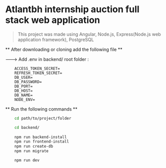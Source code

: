 # Atlantbh internship auction full stack web application

> This project was made using Angular, Node.js, Express(Node.js web application framework), PostgreSQL 

** After downloading or cloning add the following file **

---> Add .env in backend/ root folder :
```
    ACCESS_TOKEN_SECRET=
    REFRESH_TOKEN_SECRET=
    DB_USER=
    DB_PASSWORD=
    DB_PORT=
    DB_HOST=
    DB_NAME=
    NODE_ENV=
```
** Run the following commands **

```bash
    cd path/to/project/folder

    cd backend/
    
    npm run backend-install
    npm run frontend-install
    npm run create-db
    npm run migrate

    npm run dev
```